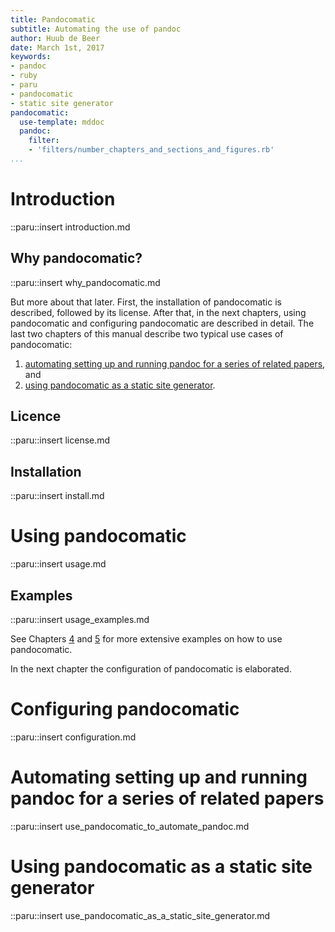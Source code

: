 ```yaml
---
title: Pandocomatic
subtitle: Automating the use of pandoc
author: Huub de Beer
date: March 1st, 2017
keywords:
- pandoc
- ruby
- paru
- pandocomatic
- static site generator
pandocomatic:
  use-template: mddoc
  pandoc:
    filter: 
    - 'filters/number_chapters_and_sections_and_figures.rb'
...
```



# Introduction

::paru::insert introduction.md

## Why pandocomatic?

::paru::insert why_pandocomatic.md

But more about that later. First, the installation of pandocomatic is
described, followed by its license.  After that, in the next chapters, using
pandocomatic and configuring pandocomatic are described in detail. The last
two chapters of this manual describe two typical use cases of pandocomatic:

1.  [automating setting up and running pandoc for a series of related papers](#automating-setting-up-and-running-pandoc-for-a-series-of-related-papers), and 
2.  [using pandocomatic as a static site
    generator](#using-pandocomatic-as-a-static-site-generator).

## Licence

::paru::insert license.md

## Installation

::paru::insert install.md

# Using pandocomatic

::paru::insert usage.md

## Examples

::paru::insert usage_examples.md


See Chapters
[4](#use-case-i-automating-setting-up-and-running-pandoc-for-a-series-of-related-papers)
and
[5](#use-case-ii-use-pandocomatic-as-a-static-site-generator)
for more extensive examples on how to use pandocomatic.

In the next chapter the configuration of pandocomatic is elaborated.

# Configuring pandocomatic

::paru::insert configuration.md

# Automating setting up and running pandoc for a series of related papers

::paru::insert use_pandocomatic_to_automate_pandoc.md

# Using pandocomatic as a static site generator

::paru::insert use_pandocomatic_as_a_static_site_generator.md


